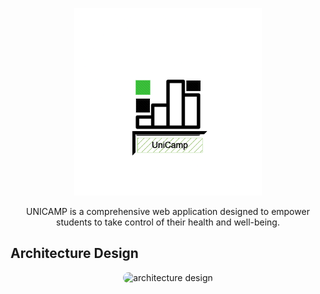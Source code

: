 <p align="center">
  <img src="/Logo1.png" alt="logo" height="300px" width="300px"/>
</p>



<p align="center">
UNICAMP is a comprehensive web application designed to empower students to take control of their health and well-being.
</p>

## Architecture Design
<p align="center">
  <img src="https://github.com/harshavardhanm07/UniCamp/blob/master/Architecture.jpg" alt="architecture design" style="border-radius: 15px;"/>
</p>
